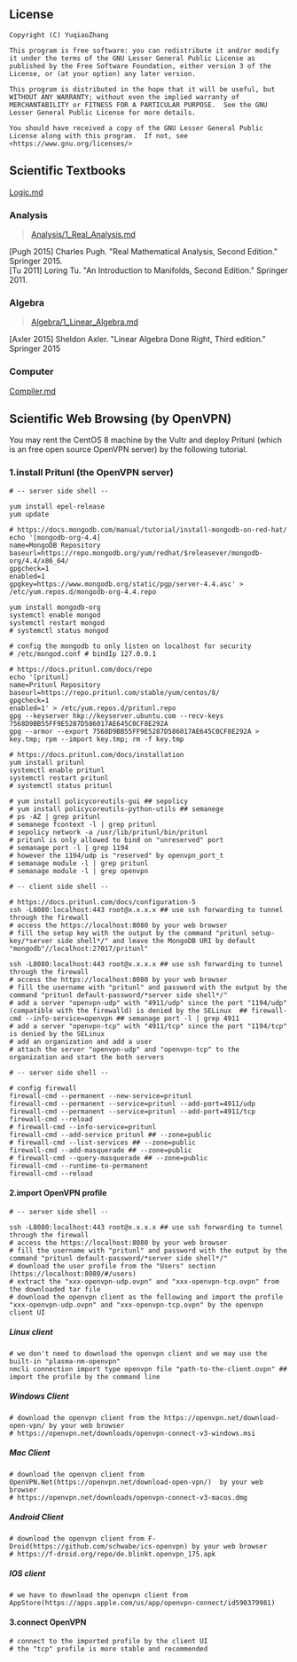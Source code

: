 ## License  
```  
Copyright (C) YuqiaoZhang

This program is free software: you can redistribute it and/or modify it under the terms of the GNU Lesser General Public License as published by the Free Software Foundation, either version 3 of the License, or (at your option) any later version.

This program is distributed in the hope that it will be useful, but WITHOUT ANY WARRANTY; without even the implied warranty of MERCHANTABILITY or FITNESS FOR A PARTICULAR PURPOSE.  See the GNU Lesser General Public License for more details.

You should have received a copy of the GNU Lesser General Public License along with this program.  If not, see <https://www.gnu.org/licenses/>
```  
   

## Scientific Textbooks

[Logic.md](Logic.md)  

### Analysis  
   
> [Analysis/1_Real_Analysis.md](Analysis/1_Real_Analysis.md)    

\[Pugh 2015\] Charles Pugh. "Real Mathematical Analysis, Second Edition." Springer 2015.  
\[Tu 2011\] Loring Tu. "An Introduction to Manifolds, Second Edition." Springer 2011.  

### Algebra  

> [Algebra/1_Linear_Algebra.md](Algebra/1_Linear_Algebra.md)   

\[Axler 2015\] Sheldon Axler. "Linear Algebra Done Right, Third edition." Springer 2015  

### Computer  

[Compiler.md](Compiler.md)  

## Scientific Web Browsing (by OpenVPN)

You may rent the CentOS 8 machine by the Vultr and deploy Pritunl (which is an free open source OpenVPN server) by the following tutorial.

### 1\.install Pritunl (the OpenVPN server)

```shell  
# -- server side shell -- 

yum install epel-release
yum update

# https://docs.mongodb.com/manual/tutorial/install-mongodb-on-red-hat/
echo '[mongodb-org-4.4]
name=MongoDB Repository
baseurl=https://repo.mongodb.org/yum/redhat/$releasever/mongodb-org/4.4/x86_64/
gpgcheck=1
enabled=1
gpgkey=https://www.mongodb.org/static/pgp/server-4.4.asc' > /etc/yum.repos.d/mongodb-org-4.4.repo

yum install mongodb-org
systemctl enable mongod
systemctl restart mongod
# systemctl status mongod

# config the mongodb to only listen on localhost for security
# /etc/mongod.conf # bindIp 127.0.0.1

# https://docs.pritunl.com/docs/repo
echo '[pritunl]
name=Pritunl Repository
baseurl=https://repo.pritunl.com/stable/yum/centos/8/
gpgcheck=1
enabled=1' > /etc/yum.repos.d/pritunl.repo
gpg --keyserver hkp://keyserver.ubuntu.com --recv-keys 7568D9BB55FF9E5287D586017AE645C0CF8E292A
gpg --armor --export 7568D9BB55FF9E5287D586017AE645C0CF8E292A > key.tmp; rpm --import key.tmp; rm -f key.tmp

# https://docs.pritunl.com/docs/installation
yum install pritunl
systemctl enable pritunl
systemctl restart pritunl
# systemctl status pritunl

# yum install policycoreutils-gui ## sepolicy
# yum install policycoreutils-python-utils ## semanege
# ps -AZ | grep pritunl
# semanege fcontext -l | grep pritunl
# sepolicy network -a /usr/lib/pritunl/bin/pritunl
# pritunl is only allowed to bind on "unreserved" port 
# semanage port -l | grep 1194
# however the 1194/udp is "reserved" by openvpn_port_t
# semanage module -l | grep pritunl
# semanage module -l | grep openvpn
```

```shell
# -- client side shell -- 

# https://docs.pritunl.com/docs/configuration-5  
ssh -L8080:localhost:443 root@x.x.x.x ## use ssh forwarding to tunnel through the firewall
# access the https://localhost:8080 by your web browser  
# fill the setup key with the output by the command "pritunl setup-key/*server side shell*/" and leave the MongoDB URI by default "mongodb"//localhost:27017/pritunl"

ssh -L8080:localhost:443 root@x.x.x.x ## use ssh forwarding to tunnel through the firewall
# access the https://localhost:8080 by your web browser
# fill the username with "pritunl" and password with the output by the command "pritunl default-password/*server side shell*/"
# add a server "openvpn-udp" with "4911/udp" since the port "1194/udp" (compatible with the firewalld) is denied by the SELinux  ## firewall-cmd --info-service=openvpn ## semanage port -l | grep 4911
# add a server "openvpn-tcp" with "4911/tcp" since the port "1194/tcp" is denied by the SELinux
# add an organization and add a user  
# attach the server "openvpn-udp" and "openvpn-tcp" to the organization and start the both servers
```

```shell
# -- server side shell -- 

# config firewall
firewall-cmd --permanent --new-service=pritunl
firewall-cmd --permanent --service=pritunl --add-port=4911/udp
firewall-cmd --permanent --service=pritunl --add-port=4911/tcp
firewall-cmd --reload
# firewall-cmd --info-service=pritunl
firewall-cmd --add-service pritunl ## --zone=public
# firewall-cmd --list-services ## --zone=public
firewall-cmd --add-masquerade ## --zone=public
# firewall-cmd --query-masquerade ## --zone=public
firewall-cmd --runtime-to-permanent
firewall-cmd --reload
```

#### 2\.import OpenVPN profile

```shell
# -- server side shell -- 

ssh -L8080:localhost:443 root@x.x.x.x ## use ssh forwarding to tunnel through the firewall
# access the https://localhost:8080 by your web browser
# fill the username with "pritunl" and password with the output by the command "pritunl default-password/*server side shell*/"
# download the user profile from the "Users" section (https://localhost:8080/#/users) 
# extract the "xxx-openvpn-udp.ovpn" and "xxx-openvpn-tcp.ovpn" from the downloaded tar file
# download the openvpn client as the following and import the profile "xxx-openvpn-udp.ovpn" and "xxx-openvpn-tcp.ovpn" by the openvpn client UI
```

##### Linux client  
```shell
# we don't need to download the openvpn client and we may use the built-in "plasma-nm-openvpn"
nmcli connection import type openvpn file "path-to-the-client.ovpn" ## import the profile by the command line
```  

##### Windows Client
```shell
# download the openvpn client from the https://openvpn.net/download-open-vpn/ by your web browser 
# https://openvpn.net/downloads/openvpn-connect-v3-windows.msi
```

##### Mac Client
```shell
# download the openvpn client from OpenVPN.Net(https://openvpn.net/download-open-vpn/)  by your web browser 
# https://openvpn.net/downloads/openvpn-connect-v3-macos.dmg
```

##### Android Client
```shell
# download the openvpn client from F-Droid(https://github.com/schwabe/ics-openvpn) by your web browser 
# https://f-droid.org/repo/de.blinkt.openvpn_175.apk
```  

##### IOS client
```shell
# we have to download the openvpn client from AppStore(https://apps.apple.com/us/app/openvpn-connect/id590379981)
```  

#### 3\.connect OpenVPN

```shell
# connect to the imported profile by the client UI
# the "tcp" profile is more stable and recommended
```
